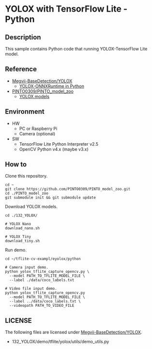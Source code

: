 # YOLOX with TensorFlow Lite - Python

## Description
This sample contains Python code that running YOLOX-TensorFlow Lite model.

## Reference
- [Megvii-BaseDetection/YOLOX](https://github.com/Megvii-BaseDetection/YOLOX)
  - [YOLOX-ONNXRuntime in Python](https://github.com/Megvii-BaseDetection/YOLOX/tree/main/demo/ONNXRuntime)  
- [PINTO0309/PINTO_model_zoo](https://github.com/PINTO0309/PINTO_model_zoo)
  - [YOLOX models](https://github.com/PINTO0309/PINTO_model_zoo/tree/main/132_YOLOX)

## Environment
- HW
  - PC or Raspberry Pi
  - Camera (optional)
- SW
  - TensorFlow Lite Python Interpreter v2.5
  - OpenCV Python v4.x (maybe v3.x)

## How to

Clone this repository.
```
cd ~
git clone https://github.com/PINTO0309/PINTO_model_zoo.git
cd ./PINTO_model_zoo
git submodule init && git submodule update
```

Download YOLOX models.
```
cd ./132_YOLOX/

# YOLOX Nano
download_nano.sh

# YOLOX Tiny
download_tiny.sh
```
Run demo.
```
cd ~/tflite-cv-exampl/eyolox/python

# Camera input demo.
python yolox_tflite_capture_opencv.py \
  --model PATH_TO_TFLITE_MODEL_FILE \
  --label ./data/coco_labels.txt

# Video file input demo.
python yolox_tflite_capture_opencv.py 
  --model PATH_TO_TFLITE_MODEL_FILE \
  --label ../data/coco_labels.txt \
  --videopath PATH_TO_VIDEO_FILE
```

## LICENSE

The following files are licensed under [Megvii-BaseDetection/YOLOX](https://github.com/Megvii-BaseDetection/YOLOX).

- 132_YOLOX/demo/tflite/yolox/utils/demo_utils.py